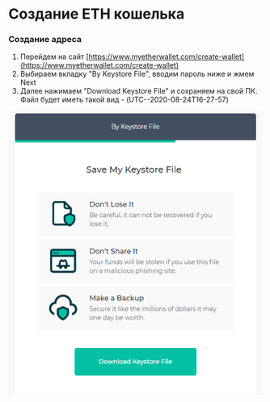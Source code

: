 # Создание ETH кошелька

### Создание адреса

1. Перейдем на сайт [https://www.myetherwallet.com/create-wallet](https://www.myetherwallet.com/create-wallet)
2. Выбираем вкладку "By Keystore File", вводим пароль ниже и жмем Next
3. Далее нажимаем "Download Keystore File" и сохраняем на свой ПК.  Файл будет иметь такой вид - \(UTC--2020-08-24T16-27-57\)

![](../.gitbook/assets/image%20%2810%29.png)

